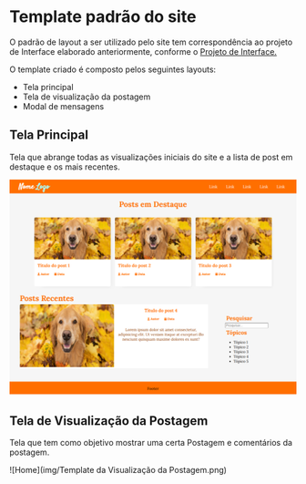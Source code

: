 # Template padrão do site

O padrão de layout a ser utilizado pelo site tem correspondência ao projeto de Interface elaborado anteriormente, conforme o <a href="04-Projeto de Interface.md"> Projeto de Interface.</a>

O template criado é composto pelos seguintes layouts: 

- Tela principal
- Tela de visualização da postagem
- Modal de mensagens


## Tela Principal
Tela que abrange todas as visualizações iniciais do site e a lista de post em destaque e os mais recentes.

![Home](img/template-home.png)

## Tela de Visualização da Postagem 
Tela que tem como objetivo mostrar uma certa Postagem e comentários da postagem. 

![Home](img/Template da Visualização da Postagem.png)
